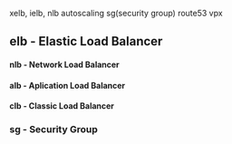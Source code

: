 xelb, ielb, nlb
autoscaling
sg(security group)
route53
vpx


## elb - Elastic Load Balancer

#### nlb - Network Load Balancer

#### alb - Aplication Load Balancer

#### clb - Classic Load Balancer



### sg - Security Group



